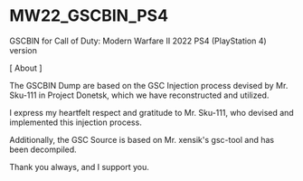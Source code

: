 # MW22_GSCBIN_PS4
GSCBIN for Call of Duty: Modern Warfare II 2022 PS4 (PlayStation 4) version


[ About ]


The GSCBIN Dump are based on the GSC Injection process devised by Mr. Sku-111 in Project Donetsk, which we have reconstructed and utilized.

I express my heartfelt respect and gratitude to Mr. Sku-111, who devised and implemented this injection process.

Additionally, the GSC Source is based on Mr. xensik's gsc-tool and has been decompiled.

Thank you always, and I support you.
